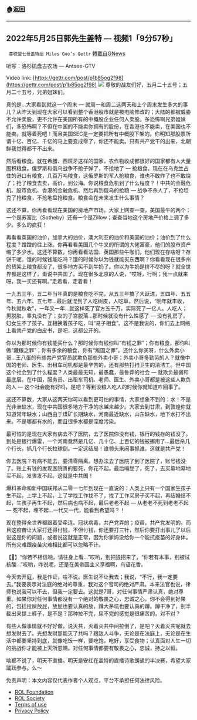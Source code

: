 ###  [:house:返回](README.md)
---


## 2022年5月25日郭先生盖特 — 视频1「9分57秒」
` 喜联盟七哥盖特组 Miles Guo’s Gettr` [轉載自GNews](https://gnews.org/zh-hans/2603050/)

听写：洛杉矶盘古农场 — Antsee-GTV
 
Video link: [https://gettr.com/post/p1b85og2f98](https://gettr.com/post/p1b85og2f98)
 ![](https://assets.gnews.org/wp-content/uploads/2022/05/C1D0E5EB-4E11-456B-AE4A-F6B53759DB87_1653538810.jpeg) 
尊敬的战友们好，五月二十五号；五月二十五号，兄弟姐妹们。
 
真的是…大家看到就这一个周末 — 就周一和周二这两天和上个周末发生多大的事儿？从昨天到现在大家可以看到整个香港股市就是被电脑修改的；大陆的都被威胁不允许卖股，更不允许在美国所有的中概股企业任何人卖股。多恐怖啊兄弟姐妹们，多恐怖啊？不但在中国的不能卖你拥有的股份，在香港也不能卖，在美国也不能卖。就等着死吧！而且美国SEC是一定要把所有中概股下架的。你明知那股票所谓十亿、百亿、千亿的马上要变成零了，你还不能卖。只有共产党干的出来，北朝鲜我觉得都干不出来。
 
然后看粮食。就在希腊、西班牙这样的国家，农作物收成都很好的国家都有人大量囤积粮食。俄罗斯和俄乌战争不抢子弹了，不抢地了 — 抢粮食。现在在乌克兰占住的港口有粮食，几百万吨粮食，这俄罗斯的军人抢粮食，谁也不敢炸了也不敢烧了；抢了粮食去卖，高价，到公海。你说粮食危机到了什么程度？！中共的金融危机、股市危机、香港的金融危机、然后再到俄乌的抢粮 — 战争不杀人了，不抢坦克了抢粮食，不抢地盘抢粮食。粮食会在未来发生什么事情？
 
这还不算，你再看看现在美国的房地产市场。大家上网查一查，美国最牛的两个：一个是苏富比（Sotheby）还有一个是Zillow；查查当地这个房地产价格上调了多少。多么的疯狂！
 
再看看英国的油价，加拿大的油价，澳大利亚的油价和美国的油价；油价到了什么程度？蹭蹭的往上涨。你再看看美国几个牛叉的所谓的大佬富豪，他们的股市资产缩了多少水。这还不算数，你再看看法国、英国那些牛咖们，他们现在存啥呀？存饼干呢。饿的时候钱能吃吗？饿的时候你以为钱就能买东西啊？你看看现在很多州的货架上粮食都没了，很多地方买不到牛奶了。你以为牛奶是挤不尽的呀？就全世界都是这样了，甭说中共国了。现在很多北京的人说，“哎呀，行啊；我一点就来呀，我一买还有啊。”走着看，走着看！
 
一九五三年，五二年当年真的是粮食吃不完，从五三年搞了大跃进，五四年、五五年、五六年、五七年…最后就混到了人吃树皮，人吃草，然后说，“明年就丰收，今秋就秋收”，一年又一年…就这样死了官方五千万，实际死了一亿人。人吃人；男脱肛，睾丸没有了；女的子宫脱落…那时候就没有什么性感了 — 没有乳房了，妇女生不了孩子。互相换着孩子吃，叫“易子相食”。这不是我说的，你们去上网络上看共产党的白皮书，是吧，这都公开的。
 
你以为那时候你有钱能买什么？那时候你有钱你叫“有钱之罪”；你有粮食，那你叫做“藏粮之罪”；你有多余的粮食，你有“叛国之罪”。还什么你买呀，什么外卖小哥…王八蛋的有些共产党官员就欺负那些外卖小哥；外卖小哥多勤劳的人？就像中国的老师、医生、出租车司机都是最辛苦的，还有那些打扫卫生的清洁工。但中国这个社会到了什么程度？人类最最无知，最愚蠢，最鲁莽的社会 — 就欺负最弱和最底层。在中国，服务员、出租车司机、老师、医生、外卖小哥都是被这些人欺负的人 — 这个社会能有好吗，是吧？等到没粮人吃人的时候你就知道咋回事了。
 
这还不算数，大家从这两天你可以看到更可怕的事情，大家想象不到的：水！不是光非洲缺水，现在中共国很多地方干净的水越来越少。大家去到甘肃，到敦煌你就知道常年缺水；山西由于煤矿长期缺水，河南最近缺水，山东缺水，地下水打不出来。不是哪都有水的，而且很多水都是深度污染。
 
最可怕的是现在大家有病去不了医院，去了医院你没有钱，银行的钱存的钱没了。到处是银行爆雷，一个河南竟然是几亿、几十亿、上百亿的钱被挪用了…最后杀几个行长，抓几个行长拉球倒。一定这结局！谁领头来闹事抓谁。这就是共产党！
 
你去医院？有病不能去，要清零隔离。想办法去了医院了到了医院了，账号钱没了。账上有钱的发现医院贵的要死，你花不起。最后嗝屁了，死了，去买墓地墓地买不起，发丧发不起。这就是中共国！
 
爆料革命和新中国联邦从二零一七年到现在一直说的：人类上只有一个国家生孩子生不起，上学上不起，上了学找工作找不了，找了工作买房子买不起，再结婚结不起，生孩子再生不起，然后病也病不起，最后老老不起 — 从老老不死到老老不起 — 死不起，埋不起…一代又一代，能看到希望吗？！
 
现在整得全世界都跟着受牵连。冠状病毒，共产党弄的；疫苗，共产党发明的。而且这疫苗让大家打还得付钱，不但付钱，你还要打三针，然后你要打出事儿了以后说这是你的问题，或者说这就是正常，因为你爹妈没给你一个能抗疫苗的好身体。所有灾难跟疫苗灾难相比都可以忽略不计。
 
【🎵】“你若不相信呐，请往身上看…”哎哟，别把狼招来了，“你若有本事，别被试核酸…”哎哟，咋说呢，还是在美帝国主义享福啊，鸟语花香。
 
今天去开庭，我是作证，啥不说。医生说不让我去；我说，“不行，我一定要去。”我要表示对法庭的绝对的尊重，我对这个官司的绝对严肃。本来法官也说，律师也说我可以不去，但我一定要去。这就是7哥，对任何事情严肃认真，绝对尊重。如果你对任何事情都没有一个绝对的敬畏之心，忠诚之心，你不会得到好果的，包括拉屎放屁，放屁也要认真的放，蹲大茅坑也要认真的蹲。蹲干净了，别半截出来提上裤子，是不是？那种拉不完，尿不完的感觉是很痛苦的，对不对？
 
有些人做事情就不好好做，说灭共，灭着灭共中间拉倒了，是吧？灭着灭共呢就去想发财去了。光想发财那能灭了共吗？跟敌人斗争，无论是在法庭上，无论是在生活中都要坚持到底，就像吃饭一样，要吃饱，吃好，享受食物；认真面对人生一切的挑战你才能被上天所恩赐。对任何事情都要有敬畏之心，忠诚，持之以恒。
 
啥都不说了，明天不直播。明天是安红在盖特的直播诗歌朗诵的半决赛，希望大家踊跃参与。么～

免责声明：本文内容仅代表作者个人观点，平台不承担任何法律风险。
  
- [ROL Foundation](https://rolfoundation.org/)
- [ROL Society](https://rolsociety.org/)
- [Terms of use](https://gnews.org/terms-of-use-3/)
- [Privacy Policy](https://gnews.org/privacy-policy/)
